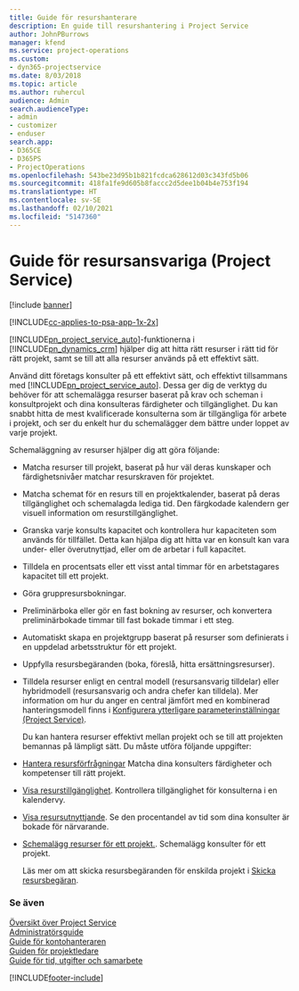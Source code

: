 ```yaml
---
title: Guide för resurshanterare
description: En guide till resurshantering i Project Service
author: JohnPBurrows
manager: kfend
ms.service: project-operations
ms.custom:
- dyn365-projectservice
ms.date: 8/03/2018
ms.topic: article
ms.author: ruhercul
audience: Admin
search.audienceType:
- admin
- customizer
- enduser
search.app:
- D365CE
- D365PS
- ProjectOperations
ms.openlocfilehash: 543be23d95b1b821fcdca628612d03c343fd5b06
ms.sourcegitcommit: 418fa1fe9d605b8faccc2d5dee1b04b4e753f194
ms.translationtype: HT
ms.contentlocale: sv-SE
ms.lasthandoff: 02/10/2021
ms.locfileid: "5147360"
---
```

# <a name="resource-manager-guide-project-service"></a>Guide för resursansvariga (Project Service)

[!include [banner](../includes/psa-now-project-operations.md)]

[!INCLUDE[cc-applies-to-psa-app-1x-2x](../includes/cc-applies-to-psa-app-1x-2x.md)]

[!INCLUDE[pn_project_service_auto](../includes/pn-project-service-auto.md)]-funktionerna i [!INCLUDE[pn_dynamics_crm](../includes/pn-dynamics-crm.md)] hjälper dig att hitta rätt resurser i rätt tid för rätt projekt, samt se till att alla resurser används på ett effektivt sätt.  
  
 Använd ditt företags konsulter på ett effektivt sätt, och effektivt tillsammans med [!INCLUDE[pn_project_service_auto](../includes/pn-project-service-auto.md)]. Dessa ger dig de verktyg du behöver för att schemalägga resurser baserat på krav och scheman i konsultprojekt och dina konsulteras färdigheter och tillgänglighet. Du kan snabbt hitta de mest kvalificerade konsulterna som är tillgängliga för arbete i projekt, och ser du enkelt hur du schemalägger dem bättre under loppet av varje projekt.  
  
 Schemaläggning av resurser hjälper dig att göra följande:  
  
- Matcha resurser till projekt, baserat på hur väl deras kunskaper och färdighetsnivåer matchar resurskraven för projektet.  
  
- Matcha schemat för en resurs till en projektkalender, baserat på deras tillgänglighet och schemalagda lediga tid. Den färgkodade kalendern ger visuell information om resurstillgänglighet.  
  
- Granska varje konsults kapacitet och kontrollera hur kapaciteten som används för tillfället. Detta kan hjälpa dig att hitta var en konsult kan vara under- eller överutnyttjad, eller om de arbetar i full kapacitet.  
  
- Tilldela en procentsats eller ett visst antal timmar för en arbetstagares kapacitet till ett projekt.  
  
- Göra gruppresursbokningar.  
  
- Preliminärboka eller gör en fast bokning av resurser, och konvertera preliminärbokade timmar till fast bokade timmar i ett steg.  
  
- Automatiskt skapa en projektgrupp baserat på resurser som definierats i en uppdelad arbetsstruktur för ett projekt.  
  
- Uppfylla resursbegäranden (boka, föreslå, hitta ersättningsresurser).  
  
- Tilldela resurser enligt en central modell (resursansvarig tilldelar) eller hybridmodell (resursansvarig och andra chefer kan tilldela). Mer information om hur du anger en central jämfört med en kombinerad hanteringsmodell finns i [Konfigurera ytterligare parameterinställningar (Project Service)](../psa/configure-additional-parameters-settings.md).  
  
  Du kan hantera resurser effektivt mellan projekt och se till att projekten bemannas på lämpligt sätt. Du måste utföra följande uppgifter:  
  
- [Hantera resursförfrågningar](../psa/manage-resource-requests.md) Matcha dina konsulters färdigheter och kompetenser till rätt projekt.  
  
- [Visa resurstillgänglighet](../psa/view-resource-availability.md). Kontrollera tillgänglighet för konsulterna i en kalendervy.  
  
- [Visa resursutnyttjande](../psa/view-resource-utilization.md). Se den procentandel av tid som dina konsulter är bokade för närvarande.  
  
- [Schemalägg resurser för ett projekt.](../psa/schedule-resources-project.md). Schemalägg konsulter för ett projekt.  
  
  Läs mer om att skicka resursbegäranden för enskilda projekt i [Skicka resursbegäran](../psa/submit-resource-requests.md).  
  
### <a name="see-also"></a>Se även  
 [Översikt över Project Service](../psa/overview.md)   
 [Administratörsguide](../psa/admin-guide.md)   
 [Guide för kontohanteraren](../psa/account-manager-guide.md)   
 [Guiden för projektledare](../psa/project-manager-guide.md)   
 [Guide för tid, utgifter och samarbete](../psa/time-expense-collaboration-guide.md)


[!INCLUDE[footer-include](../includes/footer-banner.md)]